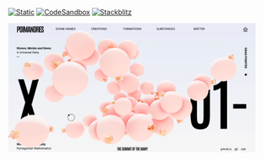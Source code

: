 [![Static](https://img.shields.io/badge/demo-%23646CFF.svg?logo=html5&logoColor=white)](https://pmndrs.github.io/examples/bestservedbold-christmas-baubles)
[![CodeSandbox](https://img.shields.io/badge/codesandbox-040404?logo=codesandbox&logoColor=DBDBDB)](https://codesandbox.io/s/github/pmndrs/examples/tree/main/apps/bestservedbold-christmas-baubles)
[![Stackblitz](https://img.shields.io/badge/stackblitz-fff?logo=Stackblitz&logoColor=1389FD)](https://stackblitz.com/github/pmndrs/examples/tree/main/apps/bestservedbold-christmas-baubles)

![](thumbnail.png)

